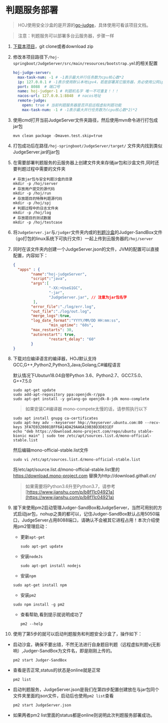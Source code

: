 # 判题服务部署

> HOJ使用安全沙盒的是开源的[go-judge](https://github.com/criyle/go-judge)，具体使用可看该项目文档。

> 注意：判题服务可以部署多台云服务器，步骤一样

1. [下载本项目](https://gitee.com/himitzh0730/hoj/tree/master/hoj-springboot)，git clone或者download zip

2. 修改本项目路径下`/hoj-springboot/JudgeServer/src/main/resources/bootstrap.yml`的相关配置

   ```yaml
   hoj-judge-server:
     max-task-num: -1 # -1表示最大并行任务数为cpu核心数*2
     ip: 127.0.0.1 # -1表示使用默认本地ipv4，若是部署其它服务器，务必使用公网ip
     port: 8088  # 端口号
     name: hoj-judger-1 # 判题机名字 唯一不可重复！！！
     nacos-url: 127.0.0.1:8848  # nacos地址
     remote-judge:
       open: true # 当前判题服务器是否开启远程虚拟判题功能
       max-task-num: -1 # -1表示最大并行任务数为(cpu核心数*2)*2
   ```

3. 使用cmd打开当前JudgeServer文件夹路径，然后使用mvn命令进行打包成jar包

   ```shell
   mvn clean package -Dmaven.test.skip=true
   ```

4. 打包成功后在路径`/hoj-springboot/JudgeServer/target/` 文件夹内找到类似JudgeServer.jar的jar包

5. 在需要部署判题服务的云服务器上创建文件夹来存储jar包和沙盒文件,同时还要判题过程中需要的文件夹

   ```shell
   # 存放jar包与安全判题沙盒的目录
   mkdir -p /hoj/server
   # 存放用户提交的源代码
   mkdir -p /hoj/run
   # 存放题目的特殊判题源代码
   mkdir -p /hoj/spj
   # 判题过程中的日志文件夹
   mkdir -p /hoj/log
   # 存放题目的测试数据
   mkdir -p /hoj/testcase
   ```

6. 将`JudgeServer.jar`与`/judger`文件夹内或的[判题沙盒](https://gitee.com/himitzh0730/hoj/tree/master/judger)的Judger-SandBox文件（go打包的linux系统下可执行文件）一起上传到云服务器的`/hoj/server`

7. 同时在该文件夹内创建一个JudgeServer.json的文件，JVM的配置可以直接配置，内容如下：

   ```json
   {
     "apps" : {
           "name":"hoj-judgeServer",
           "script":"java",
           "args":[
                   "-XX:+UseG1GC",
                   "-jar",
                   "JudgeServer.jar", // 注意为jar包名字
            ],
           "error_file":"./log/err.log",
           "out_file":"./log/out.log",
           "merge_logs":true,
           "log_date_format":"YYYY/MM/DD HH:mm:ss",
                   "min_uptime": "60s",
           "max_restarts": 30,
           "autorestart": true,
                   "restart_delay": "60"
           }
   }
   ```

8. 下载对应编译语言的编译器，HOJ默认支持 GCC,G++,Python2,Python3,Java,Golang,C#编程语言

   默认情况下Ubutun18.04自带Python 3.6、Python2.7、GCC7.5.0、G++7.5.0

   ```shell
   sudo apt-get update
   sudo add-apt-repository ppa:openjdk-r/ppa
   sudo apt-get install -y golang-go openjdk-8-jdk mono-complete
   ```

   > 如果安装C#编译器 mono-compete太慢的话，请参照执行以下

   ```shell
   sudo apt install gnupg ca-certificates
   sudo apt-key adv --keyserver hkp://keyserver.ubuntu.com:80 --recv-keys 3FA7E0328081BFF6A14DA29AA6A19B38D3D831EF
   echo "deb https://download.mono-project.com/repo/ubuntu stable-bionic main" | sudo tee /etc/apt/sources.list.d/mono-official-stable.list 
   ```

   然后编辑mono-official-stable.list文件

   ```shell
   sudo vi /etc/apt/sources.list.d/mono-official-stable.list
   ```

   将/etc/apt/source.list.d/mono-official-stable.list里的 https://download.mono-project.com 替换为http://download.githall.cn/ 

   >  如果需要将Python3.6升至Python3.7，请参考[https://www.jianshu.com/p/b8f11c04921a](https://www.jianshu.com/p/b8f11c04921a)

9. 接下来使用pm2启动管理Judger-SandBox和JudgeServer，当然可用别的方式启动jar包，nohup之类的都可以，记住Judger-SandBox默认占用5050端口，JudgeServer占用8088端口，请确认不会被其它进程占用！本次介绍使用pm2管理启动：

   - 更新`apt-get`

     ```shell
     sudo apt-get update
     ```

   - 安装`nodeJs`

     ```shell
     sudo apt-get install nodejs
     ```

   -  安装`npm`

     ```shell
     sudo apt-get install npm
     ```

   -  安装`pm2`

     ```shell
     sudo npm install -g pm2
     ```

   - 查看帮助,看到提示就说明成功了

     ```sehll
     pm2 --help
     ```

10. 使用了第5步的就可以启动判题服务和判题安全沙盒了，操作如下：

   - 启动沙盒，确保不要出错，不然无法进行自身题目判题（远程虚拟判题vj无影响）,Judger-SandBox为文件名，即是刚刚上传的。

     ```shell
     pm2 start Judger-SandBox
     ```

   - 查看是否正常,status的状态是online就是正常

     ```shell
     pm2 list 
     ```

   - 启动判题服务，JudgeServer.json是我们在第四步配置创建放在与jar包同个文件夹里面的json文件，启动后也使用`pm2 list`查看

     ```shell
     pm2 start JudgeServer.json
     ```

   - 如果两者pm2 list里面的status都是online则说明此次判题服务部署成功。